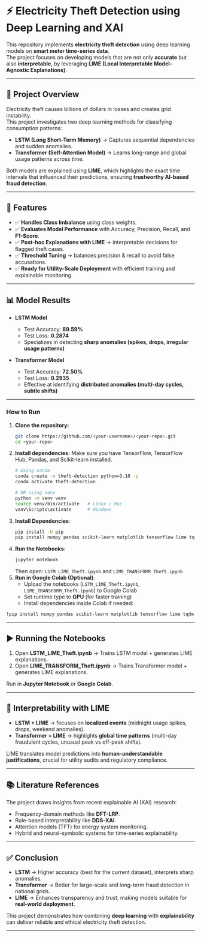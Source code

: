 # ⚡ Electricity Theft Detection using Deep Learning and XAI

This repository implements **electricity theft detection** using deep learning models on **smart meter time-series data**.  
The project focuses on developing models that are not only **accurate** but also **interpretable**, by leveraging **LIME (Local Interpretable Model-Agnostic Explanations)**.

---

## 📌 Project Overview
Electricity theft causes billions of dollars in losses and creates grid instability.  
This project investigates two deep learning methods for classifying consumption patterns:  
- **LSTM (Long Short-Term Memory)** → Captures sequential dependencies and sudden anomalies.  
- **Transformer (Self-Attention Model)** → Learns long-range and global usage patterns across time.  

Both models are explained using **LIME**, which highlights the exact time intervals that influenced their predictions, ensuring **trustworthy AI-based fraud detection**.

---

## 🚀 Features
- ✅ **Handles Class Imbalance** using class weights.  
- ✅ **Evaluates Model Performance** with Accuracy, Precision, Recall, and **F1-Score**.  
- ✅ **Post-hoc Explanations with LIME** → interpretable decisions for flagged theft cases.  
- ✅ **Threshold Tuning** → balances precision & recall to avoid false accusations.  
- ✅ **Ready for Utility-Scale Deployment** with efficient training and explainable monitoring.  

---

## 📊 Model Results
- **LSTM Model**  
  - Test Accuracy: **89.59%**  
  - Test Loss: **0.2874**  
  - Specializes in detecting **sharp anomalies (spikes, drops, irregular usage patterns)**  

- **Transformer Model**  
  - Test Accuracy: **72.50%**  
  - Test Loss: **0.2935**  
  - Effective at identifying **distributed anomalies (multi-day cycles, subtle shifts)**  

---

### How to Run

1.  **Clone the repository:**
    ```bash
    git clone https://github.com/<your-username>/<your-repo>.git
    cd <your-repo>
    ```
2.  **Install dependencies:** Make sure you have TensorFlow, TensorFlow Hub, Pandas, and Scikit-learn installed.
    ```bash
    # Using conda
    conda create -n theft-detection python=3.10 -y
    conda activate theft-detection
    
    # OR using venv
    python -m venv venv
    source venv/bin/activate   # Linux / Mac
    venv\Scripts\activate      # Windows

    ```
3.  **Install Dependencies**:
    ```bash
    pip install -U pip
    pip install numpy pandas scikit-learn matplotlib tensorflow lime tqdm notebook
    ```
4. **Run the Notebooks**:
    ```bash
    jupyter notebook
    ```
    Then open:
    `LSTM_LIME_Theft.ipynb` and `LIME_TRANSFORM_Theft.ipynb`
5. **Run in Google Colab (Optional)**:
   * Upload the notebooks (`LSTM_LIME_Theft.ipynb`, `LIME_TRANSFORM_Theft.ipynb`) to Google Colab 
   * Set runtime type to **GPU** (for faster training)  
   * Install dependencies inside Colab if needed:
```bash
!pip install numpy pandas scikit-learn matplotlib tensorflow lime tqdm
```

---

## ▶️ Running the Notebooks
1. Open **LSTM_LIME_Theft.ipynb** → Trains LSTM model + generates LIME explanations.  
2. Open **LIME_TRANSFORM_Theft.ipynb** → Trains Transformer model + generates LIME explanations.  

Run in **Jupyter Notebook** or **Google Colab**.

---

## 📘 Interpretability with LIME
- **LSTM + LIME** → focuses on **localized events** (midnight usage spikes, drops, weekend anomalies).  
- **Transformer + LIME** → highlights **global time patterns** (multi-day fraudulent cycles, unusual peak vs off-peak shifts).  

LIME translates model predictions into **human-understandable justifications**, crucial for utility audits and regulatory compliance.

---

## 📚 Literature References
The project draws insights from recent explainable AI (XAI) research:  
- Frequency-domain methods like **DFT-LRP**.  
- Rule-based interpretability like **DDS-XAI**.  
- Attention models (TFT) for energy system monitoring.  
- Hybrid and neural-symbolic systems for time-series explainability.  

---

## ✅ Conclusion
- **LSTM** → Higher accuracy (best for the current dataset), interprets sharp anomalies.  
- **Transformer** → Better for large-scale and long-term fraud detection in national grids.  
- **LIME** → Enhances transparency and trust, making models suitable for **real-world deployment**.  

This project demonstrates how combining **deep learning** with **explainability** can deliver reliable and ethical electricity theft detection.

---




